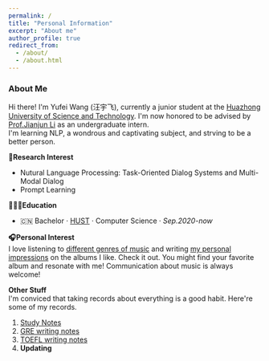 ```yaml
---
permalink: /
title: "Personal Information"
excerpt: "About me"
author_profile: true
redirect_from: 
  - /about/
  - /about.html
---
```


### About Me
Hi there! I'm Yufei Wang (汪宇飞), currently a junior student at the [Huazhong University of Science and Technology](https://hust.edu.cn/). I'm now honored to be advised by [Prof.Jianjun Li](http://faculty.hust.edu.cn/lijianjun1/zh_CN/index.htm) as an undergraduate intern.  
I'm learning NLP, a wondrous and captivating subject, and strving to be a better person.

**📑Research Interest**
- Nutural Language Processing: Task-Oriented Dialog Systems and Multi-Modal Dialog
- Prompt Learning

**🧑🏻‍🎓Education**
- 🇨🇳 Bachelor · [HUST](https://hust.edu.cn/) · Computer Science · *Sep.2020-now*

**🎧Personal Interest**  
I love listening to [different genres of music](https://spotify.link/RzOIZBXd8xb) and writing [my personal impressions](https://yufeiwang.notion.site/5af22acbf63b4dc89912cee00154ec4e?v=a8d12aed579d4f37b01477211c763454) on the albums I like.
Check it out. You might find your favorite album and resonate with me! Communication about music is always welcome!

**Other Stuff**  
I'm conviced that taking records about everything is a good habit. Here're some of my records.  
1. [Study Notes](https://www.notion.so/yufeiwang/3589735ee710446e924e9696d8bb8323?v=53c4f6ec10684613ae1b1fa6b6123ac0&pvs=4)
2. [GRE writing notes](https://yufeiwang.notion.site/GRE-Writing-3e8f6995e36f43cc9ebde34848ec4b18)
3. [TOEFL writing notes](https://yufeiwang.notion.site/d5835725a74e48ffa8e3550d9c61d000?v=389f3c512cea4444934fbb8229b9f541)
4. **Updating**
